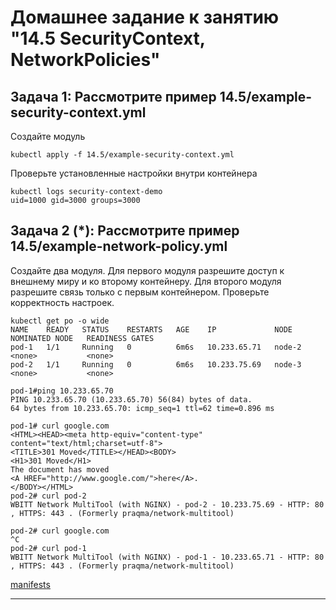 # Домашнее задание к занятию "14.5 SecurityContext, NetworkPolicies"

## Задача 1: Рассмотрите пример 14.5/example-security-context.yml

Создайте модуль

```shell
kubectl apply -f 14.5/example-security-context.yml
```

Проверьте установленные настройки внутри контейнера

```shell
kubectl logs security-context-demo
uid=1000 gid=3000 groups=3000
```

## Задача 2 (*): Рассмотрите пример 14.5/example-network-policy.yml

Создайте два модуля. Для первого модуля разрешите доступ к внешнему миру
и ко второму контейнеру. Для второго модуля разрешите связь только с
первым контейнером. Проверьте корректность настроек.

```shell
kubectl get po -o wide
NAME    READY   STATUS    RESTARTS   AGE    IP             NODE     NOMINATED NODE   READINESS GATES
pod-1   1/1     Running   0          6m6s   10.233.65.71   node-2   <none>           <none>
pod-2   1/1     Running   0          6m6s   10.233.75.69   node-3   <none>           <none>

pod-1#ping 10.233.65.70
PING 10.233.65.70 (10.233.65.70) 56(84) bytes of data.
64 bytes from 10.233.65.70: icmp_seq=1 ttl=62 time=0.896 ms

pod-1# curl google.com
<HTML><HEAD><meta http-equiv="content-type" content="text/html;charset=utf-8">
<TITLE>301 Moved</TITLE></HEAD><BODY>
<H1>301 Moved</H1>
The document has moved
<A HREF="http://www.google.com/">here</A>.
</BODY></HTML>
pod-2# curl pod-2
WBITT Network MultiTool (with NGINX) - pod-2 - 10.233.75.69 - HTTP: 80 , HTTPS: 443 . (Formerly praqma/network-multitool)

pod-2# curl google.com
^C
pod-2# curl pod-1
WBITT Network MultiTool (with NGINX) - pod-1 - 10.233.65.71 - HTTP: 80 , HTTPS: 443 . (Formerly praqma/network-multitool)
```

[manifests](./manifests)

---

